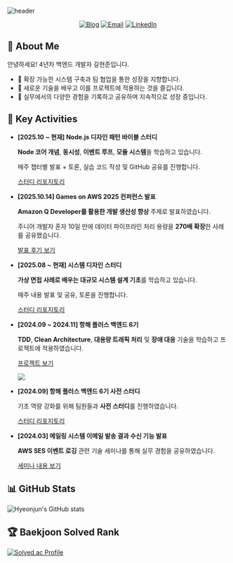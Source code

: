 ![header](https://capsule-render.vercel.app/api?type=waving&color=30A9DE&height=200&section=header&text=Hyeonjun%20Kil&fontSize=60&fontColor=ffffff&animation=fadeIn&fontAlignY=38&desc=Backend%20Developer&descAlignY=60&descAlign=50)

<div align="center">

  [![Blog](https://img.shields.io/badge/Blog-DD0B78?style=flat-square&logo=GitHub%20Sponsors&logoColor=white)](https://penguin-dev.tistory.com/)
  [![Email](https://img.shields.io/badge/kboxstar@gmail.com-EA4335?style=flat-square&logo=Gmail&logoColor=white)](mailto:kboxstar@gmail.com)
  [![LinkedIn](https://img.shields.io/badge/LinkedIn-0A66C2?style=flat-square&logo=LinkedIn&logoColor=white)](https://linkedin.com/in/kilhyeonjun)

</div>

## 👋 About Me

안녕하세요! 4년차 백엔드 개발자 길현준입니다.

- 🚀 확장 가능한 시스템 구축과 팀 협업을 통한 성장을 지향합니다.
- 🌱 새로운 기술을 배우고 이를 프로젝트에 적용하는 것을 즐깁니다.
- 👥 실무에서의 다양한 경험을 기록하고 공유하며 지속적으로 성장 중입니다.

## 📅 Key Activities

- **[2025.10 ~ 현재] Node.js 디자인 패턴 바이블 스터디**

  **Node 코어 개념**, **동시성**, **이벤트 루프**, **모듈 시스템**을 학습하고 있습니다.

  매주 챕터별 발표 + 토론, 실습 코드 작성 및 GitHub 공유를 진행합니다.

  [스터디 리포지토리](https://github.com/TSBM-Studio/nodejs-design-pattern-study)

- **[2025.10.14] Games on AWS 2025 컨퍼런스 발표**

  **Amazon Q Developer를 활용한 개발 생산성 향상** 주제로 발표하였습니다.

  주니어 개발자 혼자 10일 만에 데이터 파이프라인 처리 용량을 **270배 확장**한 사례를 공유했습니다.

  [발표 후기 보기](https://www.linkedin.com/posts/kilhyeonjun_%EC%A0%9C-%EC%83%9D%EC%95%A0-%EC%B2%AB-%EB%8C%80%EC%99%B8-%EC%BB%A8%ED%8D%BC%EB%9F%B0%EC%8A%A4-%EB%B0%9C%ED%91%9C%EB%A5%BC-%EC%84%B1%EA%B3%B5%EC%A0%81%EC%9C%BC%EB%A1%9C-%EB%A7%88%EC%B3%A4%EC%8A%B5%EB%8B%88%EB%8B%A4-%EC%A7%80%EB%82%9C-10%EC%9B%94-activity-7383826538632249344--0Yz)

- **[2025.08 ~ 현재] 시스템 디자인 스터디**

  **가상 면접 사례로 배우는 대규모 시스템 설계 기초**를 학습하고 있습니다.

  매주 내용 발표 및 공유, 토론을 진행합니다.

  [스터디 리포지토리](https://github.com/jyjae/system-design-study)

- **[2024.09 ~ 2024.11] 항해 플러스 백엔드 6기**

  **TDD**, **Clean Architecture**, **대용량 트래픽 처리** 및 **장애 대응** 기술을 학습하고 프로젝트에 적용하였습니다.

  [프로젝트 보기](https://github.com/hhpb-code)

  <a href="https://hhpluscertificateofcompletion.oopy.io/">
    <img src="https://static.spartacodingclub.kr/hanghae99/plus/completion/badge_black.svg" />
  </a>

- **[2024.09] 항해 플러스 백엔드 6기 사전 스터디**

  기초 역량 강화를 위해 팀원들과 **사전 스터디**를 진행하였습니다.

  [스터디 리포지토리](https://github.com/hanghae-pre-study-framework/board/tree/base/kilhyeonjun)

- **[2024.03] 메일링 시스템 이메일 발송 결과 수신 기능 발표**

  **AWS SES 이벤트 로깅** 관련 기술 세미나를 통해 실무 경험을 공유하였습니다.

  [세미나 내용 보기](https://jnp.tech/posts/2024-03-aws-ses-event-log)

## 📊 GitHub Stats

![Hyeonjun's GitHub stats](https://github-readme-stats.vercel.app/api?username=kilhyeonjun&show_icons=true&theme=radical)

## 🏆 Baekjoon Solved Rank

[![Solved.ac Profile](http://mazassumnida.wtf/api/v2/generate_badge?boj=kboxstar)](https://solved.ac/kboxstar/)

